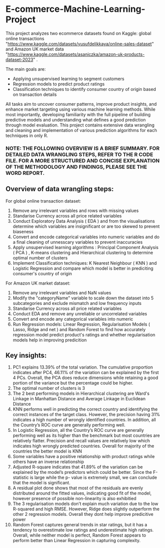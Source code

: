 # E-commerce-Machine-Learning-Project

This project analyzes two ecommerce datasets found on Kaggle: global online transactions "https://www.kaggle.com/datasets/yusufdelikkaya/online-sales-dataset"  and Amazon UK market data "https://www.kaggle.com/datasets/asaniczka/amazon-uk-products-dataset-2023" . 

The main goals are:
- Applying unsupervised learning to segment customers
- Regression models to predict product ratings
- Classification techniques to identify consumer country of origin based on transaction details

All tasks aim to uncover consumer patterns, improve product insights, and enhance market targeting using various machine learning methods. While most importantly, developing familiarity with the full pipeline of building predictive models and  understanding what defines a good prediction through model evaluation.
This project contains extensive data wrangling and cleaning and implementation of various prediction algorithms for each techniques in only R. 

### NOTE: THE FOLLOWING OVERVIEW IS A BRIEF SUMMARY. FOR DETAILED DATA WRANGLING STEPS, REFER TO THE R CODE FILE. FOR A MORE STRUCTURED AND CONCISE EXPLANATION OF THE METHODOLOGY AND FINDINGS, PLEASE SEE THE WORD REPORT.

## Overview of data wrangling steps: 

For global online transaction dataset:
 1. Remove any irrelevant variables and rows with missing values
 2. Standarise Currency across all price related variables
 3. Conduct Exploratory Data Analysis ( EDA ) and from the visualisations determine which variables are insignificant or are too skewed to prevent biaseness
 4. Convert and encode categorical variables into numeric variables and do a final cleaning of unnesscary variables to prevent inaccuracies
 5. Apply unsupervised learning algorithms : Principal Component Analysis ( PCA ) , K-means clustering and Hierarchical clustering to determine optimal number of clusters 
 6. Implement Classification techniques: K Nearest Neighbour ( KNN ) and Logistic Regression and compare which model is better in prediciting consumer's country of origin

For Amazon UK market dataset:
 1. Remove any irrelevant variables and NaN values
 2. Modify the "categoryName" variable to scale down the dataset into 5 subcategories and exclude mismatch and low frequency inputs
 3. Standarise Currency across all price related variables
 4. Conduct EDA and remove any unreliable or uncorrelated variables
 5. Convert and encode any categorical variables into numeric
 6. Run Regression models: Linear Regression, Regularisation Models ( Lasso, Ridge and net ) and Random Forest to find how accurately regression model predict product's ratings and whether regularisation models help in improving predicition 

## Key insights: 
1. PC1 explains 13.39% of the total variation. The cumulative proportion indicates after PC4, 46.11% of the variation can be explained by the first 4 PCs. Overall, the PCA does reduce dimensions while retaining a good portion of the variance but the percentage could be higher.
2. The optimal number of clusters is 3
3. The 2 best performing models in Hierarchical clustering are Ward's Linkage in Manhattan Distance and Average Linkage in Euclidean Distance
4. KNN performs well in predicting the correct country and identifying the correct instances of the target class. However, the precision having 31% indicates a high number of wrongly identified countries. In addition, all the Country’s ROC curve are generally performing well.
5. In Logistic Regression, all the Country’s ROC curve are generally performing well as its higher than the benchmark but most countries are relatively flatter. Precision and recall values are relatively low which indicates high wrongly predicted countries. Overall for majority of the countries the better model is KNN
6. Some variables have a positive relationship with product ratings while others have an inverse relationship 
7. Adjusted R-square indicates that 41.89% of the variation can be explained by the model’s predictors which could be better. Since the F-statistic is large while the p- value is extremely small, we can conclude that the model is significant.
8. A residual plot done shows that most of the residuals are evenly distributed around the fitted values, indicating good fit of the model, however presence of possible non-linearity is also exhibitied
9. The 3 regularisation models don’t explain much variation due to the low R-squared and high RMSE. However, Ridge does slightly outperform the other 2 regression models. Overall they dont help improve predicitive power
10. Random Forest captures general trends in star ratings, but it has a tendency to overestimate low ratings and underestimate high ratings. Overall, while neither model is perfect, Random Forest appears to perform better than Linear Regression in capturing complexity. 
